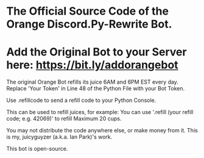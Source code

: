 # The Official Source Code of the Orange Discord.Py-Rewrite Bot.

# Add the Original Bot to your Server here: https://bit.ly/addorangebot

The original Orange Bot refills its juice 6AM and 6PM EST every day.
Replace 'Your Token' in Line 48 of the Python File with your Bot Token.

Use .refillcode to send a refill code to your Python Console.

This can be used to refill juices, for example:
You can use '.refill (your refill code; e.g. 42069)' to refill Maximum 20 cups.

You may not distribute the code anywhere else, or make money from it. This is my, juicyguyzer (a.k.a. Ian Park)'s work.

This bot is open-source.
